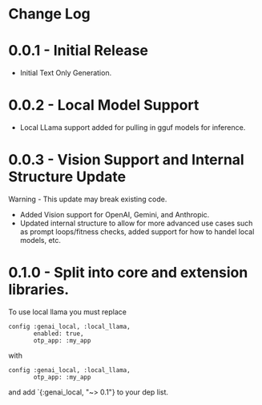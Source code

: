 Change Log
==============
# 0.0.1 - Initial Release
- Initial Text Only Generation.

# 0.0.2 - Local Model Support
- Local LLama support added for pulling in gguf models for inference.

# 0.0.3 - Vision Support and Internal Structure Update 
Warning - This update may break existing code.


- Added Vision support for OpenAI, Gemini, and Anthropic.
- Updated internal structure to allow for more advanced use cases such as prompt loops/fitness checks,
added support for how to handel local models, etc.

# 0.1.0 - Split into core and extension libraries.
To use local llama you must replace 

```
config :genai_local, :local_llama,
       enabled: true,
       otp_app: :my_app
```

with 

```
config :genai_local, :local_llama,
       otp_app: :my_app
```

and add `{:genai_local, "~> 0.1"} to your dep list.

